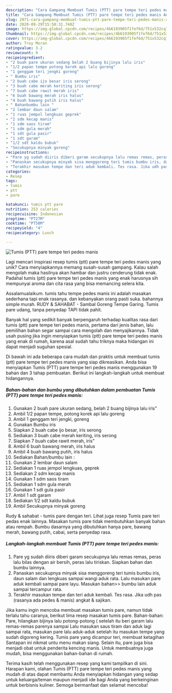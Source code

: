```yaml
---
description: "Cara Gampang Membuat Tumis (PTT) pare tempe teri pedes manis Anti Gagal"
title: "Cara Gampang Membuat Tumis (PTT) pare tempe teri pedes manis Anti Gagal"
slug: 2071-cara-gampang-membuat-tumis-ptt-pare-tempe-teri-pedes-manis-anti-gagal
date: 2020-09-29T15:50:31.740Z
image: https://img-global.cpcdn.com/recipes/4b6193905f1fef6d/751x532cq70/tumis-ptt-pare-tempe-teri-pedes-manis-foto-resep-utama.jpg
thumbnail: https://img-global.cpcdn.com/recipes/4b6193905f1fef6d/751x532cq70/tumis-ptt-pare-tempe-teri-pedes-manis-foto-resep-utama.jpg
cover: https://img-global.cpcdn.com/recipes/4b6193905f1fef6d/751x532cq70/tumis-ptt-pare-tempe-teri-pedes-manis-foto-resep-utama.jpg
author: Troy Moran
ratingvalue: 3.2
reviewcount: 9
recipeingredient:
- "2 buah pare ukuran sedang belah 2 buang bijinya lalu iris"
- "1/2 papan tempe potong korek api lalu goreng"
- "1 genggam teri jengki goreng"
- " Bumbu iris"
- "2 buah cabe ijo besar iris serong"
- "3 buah cabe merah keriting iris serong"
- "7 buah cabe rawit merah iris"
- "6 buah bawang merah iris halus"
- "4 buah bawang putih iris halus"
- " Bahanbumbu lain "
- "2 lembar daun salam"
- "1 ruas jempol lengkuas geprek"
- "2 sdm kecap manis"
- "1 sdm saos tiram"
- "1 sdm gula merah"
- "1 sdt gula pasir"
- "1 sdt garam"
- "1/2 sdt kaldu bubuk"
- "Secukupnya minyak goreng"
recipeinstructions:
- "Pare yg sudah diiris diberi garam secukupnya lalu remas remas, peras lalu bilas dengan air bersih, peras lalu tiriskan. Siapkan bahan dan bumbu lainnya."
- "Panaskan secukupnya minyak sisa menggoreng teri tumis bumbu iris, daun salam dan lengkuas sampai wangi aduk rata. Lalu masukan pare aduk kembali sampai pare layu. Masukan bahan&gt;&gt; bumbu lain aduk sampai tercampur rata."
- "Terakhir masukan tempe dan teri aduk kembali. Tes rasa. Jika udh pas (rasanya ada pedes &amp; manis) angkat &amp; sajikan."
categories:
- Resep
tags:
- tumis
- ptt
- pare

katakunci: tumis ptt pare 
nutrition: 253 calories
recipecuisine: Indonesian
preptime: "PT27M"
cooktime: "PT58M"
recipeyield: "4"
recipecategory: Lunch

---
```



![Tumis (PTT) pare tempe teri pedes manis](https://img-global.cpcdn.com/recipes/4b6193905f1fef6d/751x532cq70/tumis-ptt-pare-tempe-teri-pedes-manis-foto-resep-utama.jpg)

Lagi mencari inspirasi resep tumis (ptt) pare tempe teri pedes manis yang unik? Cara menyiapkannya memang susah-susah gampang. Kalau salah mengolah maka hasilnya akan hambar dan justru cenderung tidak enak. Padahal tumis (ptt) pare tempe teri pedes manis yang enak harusnya sih mempunyai aroma dan cita rasa yang bisa memancing selera kita.

Assalamualaikum. tumis tahu tempe pedes manis ini adalah masakan sederhana tapi enak rasanya. dan kebanyakan orang pasti suka. bahannya simple murah. RUDY &amp; SAHABAT - Sambal Goreng Tempe Garing. Tumis pare udang, tanpa penyedap TAPI tidak pahit.

Banyak hal yang sedikit banyak berpengaruh terhadap kualitas rasa dari tumis (ptt) pare tempe teri pedes manis, pertama dari jenis bahan, lalu pemilihan bahan segar sampai cara mengolah dan menyajikannya. Tidak usah pusing jika ingin menyiapkan tumis (ptt) pare tempe teri pedes manis yang enak di rumah, karena asal sudah tahu triknya maka hidangan ini dapat menjadi suguhan spesial.


Di bawah ini ada beberapa cara mudah dan praktis untuk membuat tumis (ptt) pare tempe teri pedes manis yang siap dikreasikan. Anda bisa menyiapkan Tumis (PTT) pare tempe teri pedes manis menggunakan 19 bahan dan 3 tahap pembuatan. Berikut ini langkah-langkah untuk membuat hidangannya.

<!--inarticleads1-->

##### Bahan-bahan dan bumbu yang dibutuhkan dalam pembuatan Tumis (PTT) pare tempe teri pedes manis:

1. Gunakan 2 buah pare ukuran sedang, belah 2 buang bijinya lalu iris&#34;
1. Ambil 1/2 papan tempe, potong korek api lalu goreng
1. Ambil 1 genggam teri jengki, goreng
1. Gunakan  Bumbu iris
1. Siapkan 2 buah cabe ijo besar, iris serong
1. Sediakan 3 buah cabe merah keriting, iris serong
1. Siapkan 7 buah cabe rawit merah, iris&#34;
1. Ambil 6 buah bawang merah, iris halus
1. Ambil 4 buah bawang putih, iris halus
1. Sediakan  Bahan/bumbu lain :
1. Gunakan 2 lembar daun salam
1. Sediakan 1 ruas jempol lengkuas, geprek
1. Sediakan 2 sdm kecap manis
1. Gunakan 1 sdm saos tiram
1. Sediakan 1 sdm gula merah
1. Gunakan 1 sdt gula pasir
1. Ambil 1 sdt garam
1. Sediakan 1/2 sdt kaldu bubuk
1. Ambil Secukupnya minyak goreng


Rudy &amp; sahabat - tumis pare dengan teri. Lihat juga resep Tumis pare teri pedas enak lainnya. Masakan tumis pare tidak membutuhkan banyak bahan atau rempah. Bumbu dasarnya yang dibutuhkan hanya pare, bawang merah, bawang putih, cabai, serta penyedap rasa. 

<!--inarticleads2-->

##### Langkah-langkah membuat Tumis (PTT) pare tempe teri pedes manis:

1. Pare yg sudah diiris diberi garam secukupnya lalu remas remas, peras lalu bilas dengan air bersih, peras lalu tiriskan. Siapkan bahan dan bumbu lainnya.
1. Panaskan secukupnya minyak sisa menggoreng teri tumis bumbu iris, daun salam dan lengkuas sampai wangi aduk rata. Lalu masukan pare aduk kembali sampai pare layu. Masukan bahan&gt;&gt; bumbu lain aduk sampai tercampur rata.
1. Terakhir masukan tempe dan teri aduk kembali. Tes rasa. Jika udh pas (rasanya ada pedes &amp; manis) angkat &amp; sajikan.


Jika kamu ingin mencoba membuat masakan tumis pare, namun tidak terlalu tahu caranya, berikut lima resep masakan tumis pare. Bahan-bahan: Pare, hilangkan bijinya lalu potong-potong ( setelah itu beri garam lalu remas-remas parenya sampai Lalu masukan saus tiram dan aduk lagi sampai rata, masukan pare lalu aduk-aduk setelah itu masukan tempe yang sudah digoreng kering. Tumis pare yang dicampur teri, membuat ketagihan Santapan ini nikmat untu menu makan siang. Selain itu, pare juga bisa menjadi obat untuk penderita kencing manis. Untuk membuatnya juga mudah, bisa menggunakan bahan-bahan di rumah. 

Terima kasih telah menggunakan resep yang kami tampilkan di sini. Harapan kami, olahan Tumis (PTT) pare tempe teri pedes manis yang mudah di atas dapat membantu Anda menyiapkan hidangan yang sedap untuk keluarga/teman maupun menjadi ide bagi Anda yang berkeinginan untuk berbisnis kuliner. Semoga bermanfaat dan selamat mencoba!
